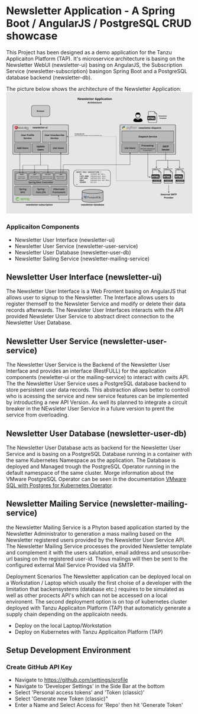 # Newsletter Application - A Spring Boot / AngularJS / PostgreSQL CRUD showcase

This Project has been designed as a demo application for the Tanzu Applicaiton Platform (TAP). It's
microservice architecture is basing on the Newsletter WebUI (newsletter-ui) basing on AngularJS, the 
Subscription Service (newsletter-subscription) basingon Spring Boot and a PostgreSQL database backend
(newsletter-db). 

The picture below shows the architecture of the Newsletter Application:
![newsletter-architecture](images/newsletter.jpg)

### Applicaiton Components
- Newsletter User Interface (newsletter-ui)
- Newsletter User Service (newsletter-user-service)
- Newsletter User Database (newsletter-user-db)
- Newsletter Sailing Service (newsletter-mailing-service)

## Newsletter User Interface (newsletter-ui)
The Newsletter User Interface is a Web Frontent basing on AngularJS that allows user to signup to the Newsletter. The Interface allows users to 
register themself to the Newsleter Service and modify or delete their data records afterwards. The Newsleter User Interfaces interacts with the 
API provided Newsleter User Service to abstract direct connection to the Newsletter User Database. 

## Newsletter User Service (newsletter-user-service)
The Newsletter User Service is the Backend of the Newsletter User Interface and provides an interface (RestFULL) for the application components 
(newletter-ui or the mailing-service) to interact with cwits API. The the Newsletter User Service uses a PostgreSQL database backend to store 
persistent user data records. This abstraction allows better to controll who is acessing the service and new service features can be implemented 
by introducting a new API Version. As well its planned to integrate a circuit breaker in the NEwsleter User Service in a fulure version to prent 
the service from overloading.

## Newsletter User Database (newsletter-user-db)
The Newsletter User Database acts as backend for the Newsletter User Service and is basing on a PostgreSQL Database running in a container with 
the same Kubernetes Namespace as the application. The Database is deployed and Managed trough the PostgreSQL Operator running in the default namespace
of the same cluster. Morge information about the VMware PostgreSQL Operator can be seen in the documentation 
[VMware SQL with Postgres for Kubernetes Operator](https://docs.vmware.com/en/VMware-SQL-with-Postgres-for-Kubernetes/2.0/vmware-postgres-k8s/GUID-install-operator.html).

## Newsletter Mailing Service (newsletter-mailing-service)
the Newsletter Mailing Service is a Phyton based application started by the Newsletter Administrator to generation a mass mailing based on the Newsletter 
registered users provided by the Newsletter User Service API. The Newsletter Mailing Service processes the provided Newsletter template and complement it 
with the users salutation, email address and unsuscribe-url basing on the registered user-id. Thous malings will then be sent to the configured external 
Mail Service Provided via SMTP.

Deployment Scenarios
The Newsletter application can be deployed local on a Workstation / Laptop which usually the first choise of a developer with the limitation
that backensystems (database etc.) requires to be simulated as well as other procects API's which can not be accessed on a local environent. The second 
deployment option is on top of kubernetes cluster deployed with Tanzu Applicaiton Platform (TAP) that automaticly generate a supply chain depending 
on the applicaiotn needs. 
- Deploy on the local Laptop/Workstation
- Deploy on Kubernetes with Tanzu Applicaiton Platform (TAP)

## Setup Development Environment
### Create GitHub API Key
- Navigate to https://github.com/settings/profile
- Navigate to 'Developer Settings' in the Side Bar at the bottom
- Select 'Personal access tokens' and 'Token (classic)'
- Select 'Generate new Token (classic)"
- Enter a Name and Select Access for 'Repo' then hit 'Generate Token'

